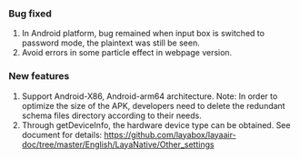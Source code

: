
### Bug fixed
1. In Android platform, bug remained when input box is switched to password mode, the plaintext was still be seen.
2. Avoid errors in some particle effect in webpage version.

### New features
1. Support Android-X86, Android-arm64 architecture. Note: In order to optimize the size of the APK, developers need to delete the redundant schema files directory according to their needs.
2. Through getDeviceInfo, the hardware device type can be obtained. See document for details: https://github.com/layabox/layaair-doc/tree/master/English/LayaNative/Other_settings
